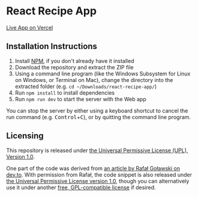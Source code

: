 # React Recipe App

[Live App on Vercel](https://react-recipe-app-tau.vercel.app/)

## Installation Instructions
1. Install [NPM](https://nodejs.org/en/download), if you don't already have it installed
2. Download the repository and extract the ZIP file
3. Using a command line program (like the Windows Subsystem for Linux on Windows, or Terminal on Mac), change the directory into the extracted folder (e.g. `cd ~/Downloads/react-recipe-app/`)
4. Run `npm install` to install dependencies
5. Run `npm run dev` to start the server with the Web app

You can stop the server by either using a keyboard shortcut to cancel the run command (e.g. <kbd>Control</kbd>+<kbd>C</kbd>), or by quitting the command line program.

## Licensing
This repository is released under [the Universal Permissive License (UPL), Version 1.0](https://github.com/jacob-willden/poke-react/blob/main/LICENSE).

One part of the code was derived from [an article by Rafał Goławski on dev.to](https://dev.to/rgolawski/avoiding-file-hashing-in-vite--21pi). With permission from Rafał, the code snippet is also released under [the Universal Permissive License version 1.0](https://oss.oracle.com/licenses/upl/), though you can alternatively use it under another [free, GPL-compatible license](https://www.gnu.org/licenses/license-list.en.html) if desired.